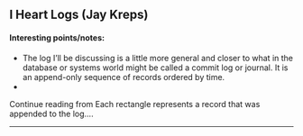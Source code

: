 ## I Heart Logs (Jay Kreps)

#### Interesting points/notes:

- The log I’ll be discussing is a little more general and closer to what in the database or systems world might be called a commit log or journal. It is an append-only sequence of records ordered by time.
- 

Continue reading from Each rectangle represents a record that was appended to the log.... 

--------------------------------

